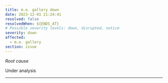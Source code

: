 ```yaml
---
title: m.e. gallery down
date: 2023-12-01 21:24:41
resolved: false
resolvedWhen: ${ENDS_AT}
# Possible severity levels: down, disrupted, notice
severity: down
affected:
  - m.e. gallery
section: issue
---
```


*Root cause*

Under analysis

---


